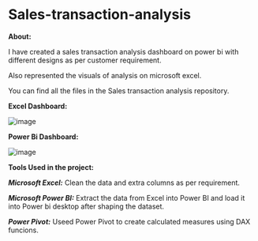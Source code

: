 # Sales-transaction-analysis
**About:**

I have created a sales transaction analysis dashboard on power bi with different designs as per customer requirement.

Also represented the visuals of analysis on microsoft excel.

You can find all the files in the Sales transaction analysis repository.

**Excel Dashboard:**

![image](https://user-images.githubusercontent.com/92555446/182907820-c97f471f-ffd2-4a7b-8173-30ac555b379b.png)

**Power Bi Dashboard:**

![image](https://user-images.githubusercontent.com/92555446/182911472-96c01ca8-6d92-4209-a9dd-5c88f9aeb0a1.png)

**Tools Used in the project:**

**_Microsoft Excel:_** Clean the data and extra columns as per requirement.

**_Microsoft Power BI:_** Extract the data from Excel into Power BI and load it into Power bi desktop after shaping the dataset.

**_Power Pivot:_** Useed Power Pivot to create calculated measures using DAX funcions.
